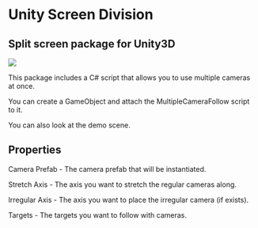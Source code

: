 # Unity Screen Division

## Split screen package for Unity3D

![](https://raw.githubusercontent.com/sfurkan20/unity-camera-division/main/images/example.PNG)

This package includes a C# script that allows you to use multiple cameras at once.

You can create a GameObject and attach the MultipleCameraFollow script to it.

You can also look at the demo scene.

## Properties
Camera Prefab - The camera prefab that will be instantiated.

Stretch Axis - The axis you want to stretch the regular cameras along.

Irregular Axis - The axis you want to place the irregular camera (if exists).

Targets - The targets you want to follow with cameras.
